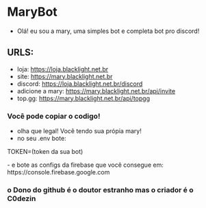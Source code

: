 # MaryBot
- Olá! eu sou a mary, uma simples bot e completa bot pro discord!

## URLS:
- loja: https://loja.blacklight.net.br
- site: https://mary.blacklight.net.br
- discord: https://loja.blacklight.net.br/discord
- adicione a mary: https://mary.blacklight.net.br/api/invite
- top.gg: https://mary.blacklight.net.br/api/topgg
### Você pode copiar o codigo!
- olha que legal! Você tendo sua própia mary!
- no seu .env bote:
<p>TOKEN=(token da sua bot)</p>
- e bote as configs da firebase que você consegue em: https://console.firebase.google.com


### o Dono do github é o doutor estranho mas o criador é o C0dezin